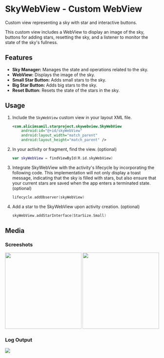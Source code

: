 # SkyWebView - Custom WebView

Custom view representing a sky with star and interactive buttons.

This custom view includes a WebView to display an image of the sky, buttons for adding stars, resetting the sky, and a listener to monitor the state of the sky's fullness.

## Features

- **Sky Manager:** Manages the state and operations related to the sky.
- **WebView:** Displays the image of the sky.
- **Small Star Button:** Adds small stars to the sky.
- **Big Star Button:** Adds big stars to the sky.
- **Reset Button:** Resets the state of the stars in the sky.

## Usage

1. Include the `SkyWebView` custom view in your layout XML file.

    ```xml
    <com.alicimsamil.starproject.skywebview.SkyWebView
        android:id="@+id/skyWebView"
        android:layout_width="match_parent"
        android:layout_height="match_parent" />

    ```

2. In your activity or fragment, find the view. (optional)

    ```kotlin
    var skyWebView = findViewById(R.id.skyWebView)

3. Integrate SkyWebView with the activity's lifecycle by incorporating the following code. This implementation will not only display a toast message, indicating that the sky is filled with stars, but also ensure that your current stars are saved when the app enters a terminated state. (optional)

    ```kotlin
    lifecycle.addObserver(skyWebView)

4. Add a star to the SkyWebView upon activity creation. (optional)

    ```kotlin
    skyWebView.addStarInterface(StarSize.Small)
    
## Media
### Screeshots
<img src="https://github.com/alicimsamil/StarProject/assets/81926983/702a11b0-f5ff-4e61-8e76-a34130d8a4cc" width="250" />
<img src="https://github.com/alicimsamil/StarProject/assets/81926983/603fd034-8ee8-4337-9f4e-38e789e6cdb7" width="250" />

### Log Output
<img src="https://github.com/alicimsamil/StarProject/assets/81926983/e99f61b6-9090-4635-966a-94763c47ea5f" />
